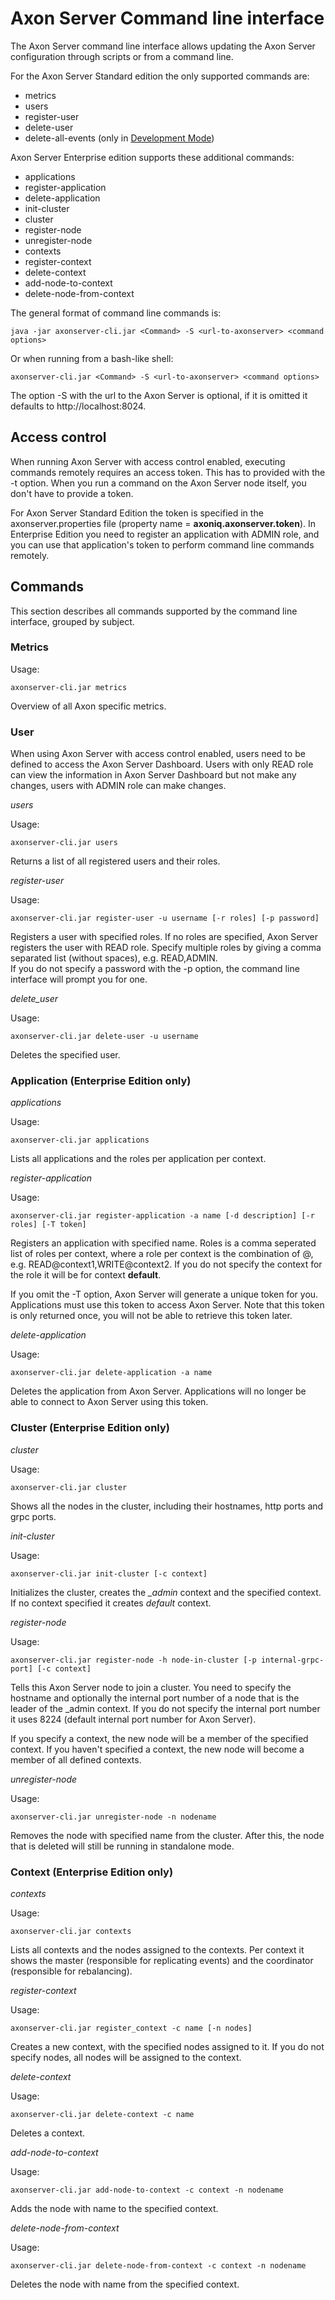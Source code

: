 # Axon Server Command line interface

The Axon Server command line interface allows updating the Axon Server configuration through scripts or from a command line.

For the Axon Server Standard edition the only supported commands are:

- metrics
- users
- register-user
- delete-user
- delete-all-events (only in [Development Mode](../../operations-guide/setting-up-axon-server/development-mode.md))

Axon Server Enterprise edition supports these additional commands:

- applications
- register-application
- delete-application
- init-cluster
- cluster
- register-node
- unregister-node
- contexts
- register-context
- delete-context
- add-node-to-context
- delete-node-from-context

The general format of command line commands is:

    java -jar axonserver-cli.jar <Command> -S <url-to-axonserver> <command options>
    
Or when running from a bash-like shell:

    axonserver-cli.jar <Command> -S <url-to-axonserver> <command options>
    
The option -S with the url to the Axon Server is optional, if it is omitted it defaults to http://localhost:8024.

## Access control

When running Axon Server with access control enabled, executing commands remotely requires an access token. 
This has to provided with the -t option. When you run a command on the Axon Server node itself, you don't have to provide 
a token.

For Axon Server Standard Edition the token is specified in the axonserver.properties file (property name = **axoniq.axonserver.token**).
In Enterprise Edition you need to register an application with ADMIN role, and you can use that application's token to
perform command line commands remotely. 

## Commands

This section describes all commands supported by the command line interface, grouped by subject.

### Metrics

Usage:

    axonserver-cli.jar metrics
    
Overview of all Axon specific metrics.

### User

When using Axon Server with access control enabled, users need to be defined to access the Axon Server Dashboard.
Users with only READ role can view the information in Axon Server Dashboard but not make any changes, users with ADMIN role
can make changes. 

_users_

Usage:

    axonserver-cli.jar users

Returns a list of all registered users and their roles.

_register-user_

Usage: 

    axonserver-cli.jar register-user -u username [-r roles] [-p password]
    
Registers a user with specified roles. If no roles are specified, Axon Server registers the user with READ role.
Specify multiple roles by giving a comma separated list (without spaces), e.g. READ,ADMIN.  
If you do not specify a password with the -p option, the command line interface will prompt you for one.

_delete_user_

Usage: 

    axonserver-cli.jar delete-user -u username 
    
Deletes the specified user.    


### Application (Enterprise Edition only)

_applications_

Usage:

    axonserver-cli.jar applications
    
Lists all applications and the roles per application per context.  

_register-application_

Usage:

    axonserver-cli.jar register-application -a name [-d description] [-r roles] [-T token]
    
Registers an application with specified name. Roles is a comma seperated list of roles per context, where a role per context 
is the combination of <Role>@<Context>, e.g. READ@context1,WRITE@context2. If you do not specify the context for the role it 
will be for context **default**.

If you omit the -T option, Axon Server will generate a unique token for you. Applications must use this token to access
Axon Server. Note that this token is only returned once, you will not be able to retrieve this token later. 
    
_delete-application_

Usage:

    axonserver-cli.jar delete-application -a name
    
Deletes the application from Axon Server. Applications will no longer be able to connect to Axon Server using this token.
     
### Cluster (Enterprise Edition only)

_cluster_

Usage:

    axonserver-cli.jar cluster

Shows all the nodes in the cluster, including their hostnames, http ports and grpc ports.

_init-cluster_

Usage:

    axonserver-cli.jar init-cluster [-c context]

Initializes the cluster, creates the *_admin* context and the specified context. If no context specified it creates *default* context.

_register-node_

Usage:

    axonserver-cli.jar register-node -h node-in-cluster [-p internal-grpc-port] [-c context]
    
Tells this Axon Server node to join a cluster. 
You need to specify the hostname and optionally the internal port number of a node that is the leader of the _admin context. 
If you do not specify the internal port number it uses 8224 (default internal port number for Axon Server).

If you specify a context, the new node will be a member of the specified context. 
If you haven't specified a context, the new node will become a member of all defined contexts.

_unregister-node_

Usage:

    axonserver-cli.jar unregister-node -n nodename
    
Removes the node with specified name from the cluster. After this, the node that is deleted will still be running in 
standalone mode.     

### Context (Enterprise Edition only)

_contexts_

Usage:

    axonserver-cli.jar contexts

Lists all contexts and the nodes assigned to the contexts. Per context it shows the master (responsible for replicating events) and the coordinator (responsible for rebalancing).

_register-context_

Usage:

    axonserver-cli.jar register_context -c name [-n nodes]
    
Creates a new context, with the specified nodes assigned to it. If you do not specify nodes, all nodes will be assigned to 
the context.     

_delete-context_

Usage:

    axonserver-cli.jar delete-context -c name
    
Deletes a context.    

_add-node-to-context_

Usage:

    axonserver-cli.jar add-node-to-context -c context -n nodename
    
Adds the node with name to the specified context.    

_delete-node-from-context_

Usage:

    axonserver-cli.jar delete-node-from-context -c context -n nodename
    
Deletes the node with name from the specified context.    

 